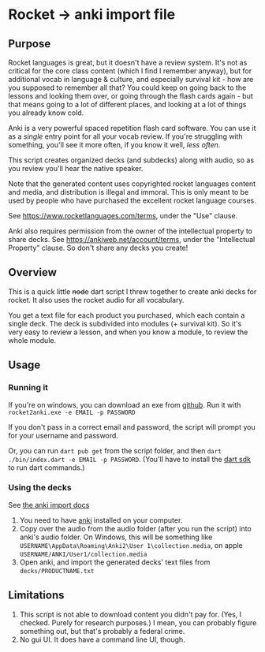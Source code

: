 # Rocket -> anki import file

## Purpose
Rocket languages is great, but it doesn't have a review system. It's not as critical for the core class content (which
I find I remember anyway), but for additional vocab in language & culture, and especially survival kit - how are you
supposed to remember all that? You could keep on going back to the lessons and looking them over, or going through the
flash cards again - but that means going to a lot of different places, and looking at a lot of things you already know
cold.

Anki is a very powerful spaced repetition flash card software. You can use it as a *single* entry point for all your vocab
review. If you're struggling with something, you'll see it more often, if you know it well, *less often*.

This script creates organized decks (and subdecks) along with audio, so as you review you'll hear the native speaker.

Note that the generated content uses copyrighted rocket languages content and media, and distribution is illegal and
immoral. This is only meant to be used by people who have purchased the excellent rocket language courses.

See https://www.rocketlanguages.com/terms, under the "Use" clause.
 
Anki also requires permission from the owner of the intellectual property to share decks.
See https://ankiweb.net/account/terms, under the "Intellectual Property" clause.
So don't share any decks you create!

## Overview
This is a quick little ~~node~~ dart script I threw together to create anki decks for rocket. It also uses the rocket audio for all vocabulary.

You get a text file for each product you purchased, which each contain a single deck. The deck is subdivided into modules (+ survival kit).
So it's very easy to review a lesson, and when you know a module, to review the whole module.

## Usage

### Running it
If you're on windows, you can download an exe from [github](https://github.com/yringler/rocket2anki/releases/latest).
Run it with `rocket2anki.exe -e EMAIL -p PASSWORD`

If you don't pass in a correct email and password, the script will prompt you for your username and password.

Or, you can run `dart pub get` from the script folder, and then `dart ./bin/index.dart -e EMAIL -p PASSWORD`.
(You'll have to install the [dart sdk][dart sdk download page] to run dart commands.)

### Using the decks
See [the anki import docs][anki import]

1. You need to have [anki][anki home] installed on your computer. 
2. Copy over the audio from the audio folder (after you run the script) into anki's audio folder. On Windows, this will be something like `USERNAME\AppData\Roaming\Anki2\User 1\collection.media`, on apple `USERNAME/ANKI/User1/collection.media`
3. Open anki, and import the generated decks' text files from `decks/PRODUCTNAME.txt`

## Limitations
1. This script is not able to download content you didn't pay for. (Yes, I checked. Purely for research purposes.) I mean, you can probably figure something out, but that's probably a federal crime.
4. No gui UI. It does have a command line UI, though.

[anki home]: https://apps.ankiweb.net/
[dart sdk download page]: https://dart.dev/get-dart
[anki import]: https://docs.ankiweb.net/importing/text-files.html#importing-media